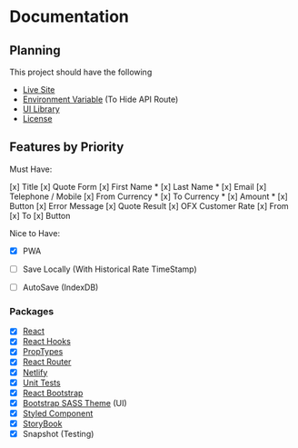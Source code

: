 # Documentation

## Planning

This project should have the following
- [Live Site](https://ofx.netlify.app/)
- [Environment Variable](https://docs.netlify.com/configure-builds/environment-variables/#build-metadata) (To Hide API Route)
- [UI Library](https://ofx.netlify.app/storybook/index.html)
- [License](./LICENSE)

## Features by Priority

Must Have:

[x] Title
[x] Quote Form
    [x] First Name *
    [x] Last Name *
    [x] Email
    [x] Telephone / Mobile
    [x] From Currency *
    [x] To Currency *
    [x] Amount *
    [x] Button
    [x] Error Message
[x] Quote Result
    [x] OFX Customer Rate
    [x] From
    [x] To
    [x] Button

Nice to Have:

- [x] PWA
- [ ] Save Locally (With Historical Rate TimeStamp)
- [ ] AutoSave (IndexDB)


### Packages

- [x] [React](http://reactjs.org/)
- [x] [React Hooks](https://reactjs.org/docs/hooks-intro.html)
- [x] [PropTypes](https://reactjs.org/docs/typechecking-with-proptypes.html)
- [x] [React Router](https://github.com/ReactTraining/react-router)
- [x] [Netlify](https://www.netlify.com/)
- [x] [Unit Tests](https://create-react-app.dev/docs/running-tests/)
- [x] [React Bootstrap](https://react-bootstrap.github.io/)
- [x] [Bootstrap SASS Theme](https://react-bootstrap.github.io/getting-started/introduction) (UI)
- [x] [Styled Component](https://www.styled-components.com/)
- [x] [StoryBook](https://storybook.js.org/)
- [x] Snapshot (Testing)
